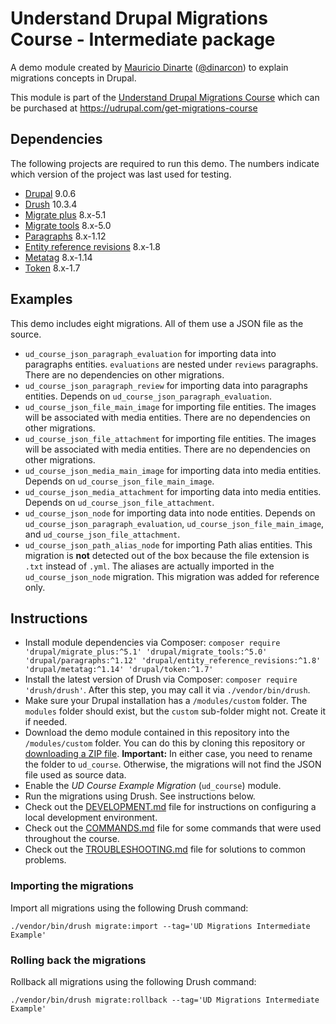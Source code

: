 # Understand Drupal Migrations Course - Intermediate package

A demo module created by [Mauricio Dinarte](https://www.drupal.org/u/dinarcon) ([@dinarcon](https://twitter.com/dinarcon)) to explain migrations concepts in Drupal.

This module is part of the [Understand Drupal Migrations Course](https://understanddrupal.com/migrations) which can be purchased at https://udrupal.com/get-migrations-course

## Dependencies

The following projects are required to run this demo. The numbers indicate which version of the project was last used for testing.

* [Drupal](https://www.drupal.org/project/drupal) 9.0.6
* [Drush](https://github.com/drush-ops/drush) 10.3.4
* [Migrate plus](https://www.drupal.org/project/migrate_plus) 8.x-5.1
* [Migrate tools](https://www.drupal.org/project/migrate_tools) 8.x-5.0
* [Paragraphs](https://www.drupal.org/project/paragraphs) 8.x-1.12
* [Entity reference revisions](https://www.drupal.org/project/entity_reference_revisions) 8.x-1.8
* [Metatag](https://www.drupal.org/project/metatag) 8.x-1.14
* [Token](https://www.drupal.org/project/token) 8.x-1.7

## Examples

This demo includes eight migrations. All of them use a JSON file as the source.

* `ud_course_json_paragraph_evaluation` for importing data into paragraphs entities. `evaluations` are nested under `reviews` paragraphs. There are no dependencies on other migrations.
* `ud_course_json_paragraph_review` for importing data into paragraphs entities. Depends on `ud_course_json_paragraph_evaluation`.
* `ud_course_json_file_main_image` for importing file entities. The images will be associated with media entities. There are no dependencies on other migrations.
* `ud_course_json_file_attachment` for importing file entities. The images will be associated with media entities. There are no dependencies on other migrations.
* `ud_course_json_media_main_image` for importing data into media entities. Depends on `ud_course_json_file_main_image`.
* `ud_course_json_media_attachment` for importing data into media entities. Depends on `ud_course_json_file_attachment`.
* `ud_course_json_node` for importing data into node entities. Depends on `ud_course_json_paragraph_evaluation`, `ud_course_json_file_main_image`, and `ud_course_json_file_attachment`.
* `ud_course_json_path_alias_node` for importing Path alias entities. This migration is **not** detected out of the box because the file extension is `.txt` instead of `.yml`. The aliases are actually imported in the `ud_course_json_node` migration. This migration was added for reference only.

## Instructions

* Install module dependencies via Composer: `composer require 'drupal/migrate_plus:^5.1' 'drupal/migrate_tools:^5.0' 'drupal/paragraphs:^1.12' 'drupal/entity_reference_revisions:^1.8' 'drupal/metatag:^1.14' 'drupal/token:^1.7'`
* Install the latest version of Drush via Composer: `composer require 'drush/drush'`. After this step, you may call it via `./vendor/bin/drush`.
* Make sure your Drupal installation has a `/modules/custom` folder. The `modules` folder should exist, but the `custom` sub-folder might not. Create it if needed.
* Download the demo module contained in this repository into the `/modules/custom` folder. You can do this by cloning this repository or [downloading a ZIP file](https://github.com/dinarcon/drupal-migrations-intermediate/archive/main.zip). **Important:** In either case, you need to rename the folder to `ud_course`. Otherwise, the migrations will not find the JSON file used as source data.
* Enable the *UD Course Example Migration* (`ud_course`) module.
* Run the migrations using Drush. See instructions below.
* Check out the [DEVELOPMENT.md](DEVELOPMENT.md) file for instructions on configuring a local development environment.
* Check out the [COMMANDS.md](COMMANDS.md) file for some commands that were used throughout the course.
* Check out the [TROUBLESHOOTING.md](TROUBLESHOOTING.md) file for solutions to common problems.

### Importing the migrations

Import all migrations using the following Drush command:

`./vendor/bin/drush migrate:import --tag='UD Migrations Intermediate Example'`

### Rolling back the migrations

Rollback all migrations using the following Drush command:

`./vendor/bin/drush migrate:rollback --tag='UD Migrations Intermediate Example'`
